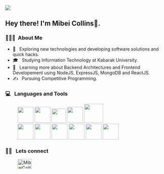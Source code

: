 <img src="https://www.microsoft.com/en-us/research/uploads/prod/2019/11/Area_IconHeader_Sys_Prog_11_2019_1920x7204-1600x600.png" width="auto" height="auto" class="responsive">
</div>
<h2> Hey there! I'm Mibei Collins👋.</h2>

<h3> 👨🏻‍💻 &nbsp;About Me </h3>

- 🤔 &nbsp; Exploring new technologies and developing software solutions and quick hacks.
- 🎓 &nbsp; Studying Information Technology at Kabarak University.
- 🌱 &nbsp; Learning more about Backend Architectures and Frontend Developement using NodeJS, ExpressJS, MongoDB and ReactJS.
- ✍️ &nbsp; Pursuing Competitive Programming.


<h3> 💻 &nbsp; Languages and Tools </h3>
<p>
&nbsp; &nbsp; &nbsp; &nbsp; &nbsp; <img src="https://www.vectorlogo.zone/logos/w3_html5/w3_html5-icon.svg" width="50">
<img src="https://www.vectorlogo.zone/logos/w3_css/w3_css-icon.svg" width="50">
<img src="https://raw.githubusercontent.com/detain/svg-logos/master/svg/javascript-1.svg"   width="45">
<img src="https://upload.wikimedia.org/wikipedia/commons/1/18/ISO_C%2B%2B_Logo.svg"   width="50">
<img src="https://upload.wikimedia.org/wikipedia/commons/archive/3/35/20190417225046%21The_C_Programming_Language_logo.svg"   width="60">

<br>
&nbsp; &nbsp; &nbsp; &nbsp; &nbsp; <img src="https://raw.githubusercontent.com/get-icon/geticon/master/icons/visual-studio-code.svg" width="50">
<img src="https://www.vectorlogo.zone/logos/reactjs/reactjs-icon.svg" width="50">
<img src="https://www.vectorlogo.zone/logos/nodejs/nodejs-icon.svg" width="50">
<img src="https://www.vectorlogo.zone/logos/expressjs/expressjs-icon.svg" width="50">
<img src="https://www.vectorlogo.zone/logos/mongodb/mongodb-icon.svg" width="50">
<img src="https://www.vectorlogo.zone/logos/mysql/mysql-icon.svg" width="50">




<h3> 🤝🏻 &nbsp; Lets connect </h3>
<p align="left">
&nbsp; &nbsp; &nbsp; &nbsp; &nbsp; <a href="https://twitter.com/MibeiCollins" target="blank"><img align="center" src="https://raw.githubusercontent.com/rahuldkjain/github-profile-readme-generator/master/src/images/icons/Social/twitter.svg" alt="MibeiCollins" height="30" width="45" /></a>
</p>


